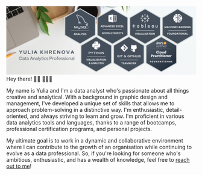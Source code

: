 <img src="https://github.com/YuliaVK/YuliaVK/blob/main/pics/GitPic.png" alt="banner that says Yulia Khrenova - Data Analytics Professional, alongside bages MySQL, Pyphon, Tableau, AWS, Excel and others">
Hey there! 👋🏻 👩🏼‍💻

My name is Yulia and I'm a data analyst who's passionate about all things creative and analytical. With a background in graphic design and management, I've developed a unique set of skills that allows me to approach problem-solving in a distinctive way.
I'm enthusiastic, detail-oriented, and always striving to learn and grow. I'm proficient in various data analytics tools and languages, thanks to a range of bootcamps, professional certification programs, and personal projects. 

My ultimate goal is to work in a dynamic and collaborative environment where I can contribute to the growth of an organisation while continuing to evolve as a data professional. So, if you're looking for someone who's ambitious, enthusiastic, and has a wealth of knowledge, feel free to <a href="mailto:yuliavk.git@gmail.com?subject=[GitHub]">reach out to me</a>!
<!--
**YuliaVK/YuliaVK** is a ✨ _special_ ✨ repository because its `README.md` (this file) appears on your GitHub profile.

Here are some ideas to get you started:

- 🔭 I’m currently working on ...
- 🌱 I’m currently learning ...
- 👯 I’m looking to collaborate on ...
- 🤔 I’m looking for help with ...
- 💬 Ask me about ...
- 📫 How to reach me: ...
- 😄 Pronouns: ...
- ⚡ Fun fact: ...
-->
